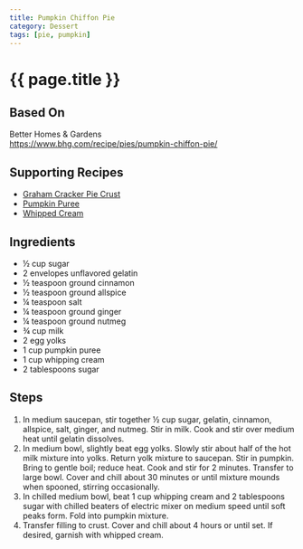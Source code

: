 ```yaml
---
title: Pumpkin Chiffon Pie
category: Dessert
tags: [pie, pumpkin]
---
```


# {{ page.title }}

## Based On
Better Homes & Gardens
<br>
<https://www.bhg.com/recipe/pies/pumpkin-chiffon-pie/>

## Supporting Recipes
* [Graham Cracker Pie Crust](graham-cracker-pie-crust)
* [Pumpkin Puree](pumpkin-puree)
* [Whipped Cream](whipped-cream)

## Ingredients
* ½ cup sugar
* 2 envelopes unflavored gelatin
* ½ teaspoon ground cinnamon
* ½ teaspoon ground allspice
* ¼ teaspoon salt
* ¼ teaspoon ground ginger
* ¼ teaspoon ground nutmeg
* ¾ cup milk
* 2 egg yolks
* 1 cup pumpkin puree
* 1 cup whipping cream
* 2 tablespoons sugar

## Steps
1.  In medium saucepan, stir together ½ cup sugar, gelatin, cinnamon, allspice, salt, ginger, and nutmeg. Stir in milk. Cook and stir over medium heat until gelatin dissolves.
2.  In medium bowl, slightly beat egg yolks. Slowly stir about half of the hot milk mixture into yolks. Return yolk mixture to saucepan. Stir in pumpkin. Bring to gentle boil; reduce heat. Cook and stir for 2 minutes. Transfer to large bowl. Cover and chill about 30 minutes or until mixture mounds when spooned, stirring occasionally.
3.  In chilled medium bowl, beat 1 cup whipping cream and 2 tablespoons sugar with chilled beaters of electric mixer on medium speed until soft peaks form. Fold into pumpkin mixture.
4.  Transfer filling to crust. Cover and chill about 4 hours or until set. If desired, garnish with whipped cream.
